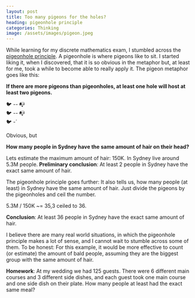 ```yaml
---
layout: post
title: Too many pigeons for the holes?
heading: pigeonhole principle
categories: Thinking
image: /assets/images/pigeon.jpeg
---
```


While learning for my discrete mathematics exam, I stumbled across the
[pigeonhole principle](https://www.youtube.com/watch?v=2-mxYrCNX60). A pigeonhole is where
pigeons like to sit. I started liking it, when I discovered, that it is so obvious in the metaphor but, at
least for me, took a while to become able to really apply it. The pigeon metaphor goes like this:

**If there are more pigeons than pigeonholes, at least one hole will host at least two pigeons.**

🐦 -- 📭  
🐦 -- 📭  
🐦 -´

Obvious, but

**How many people in Sydney have the same amount of hair on their head?**

Lets estimate the maximum amount of hair: 150K. In Sydney live around 5.3M people.
**Preliminary conclusion**: At least 2 people in Sydney have the exact same amount of hair.

The pigeonhole principle goes further: It also tells us, how many people (at least) in Sydney have the same
amount of hair. Just divide the pigeons by the pigeonholes and ceil the number.

5.3M / 150K ~= 35,3 ceiled to 36.

**Conclusion**: At least 36 people in Sydney have the exact same amount of hair.

I believe there are many real world situations, in which the pigeonhole principle makes a lot of sense, and I cannot
wait to stumble across some of them. To be honest: For this example, it would be more effective to count (or estimate)
the amount of bald people, assuming they are the biggest group with the same amount of hair.

**Homework**: At my wedding we had 125 guests. There were 6 different main courses and 3 different side dishes, and each
guest took one main course and one side dish on their plate. How many people at least had the exact same meal?